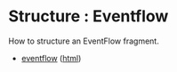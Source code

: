 # Structure : Eventflow

How to structure an EventFlow fragment.

* [eventflow](src/site/markdown/index.md) ([html](https://tibcosoftware.github.io/tibco-streaming-samples/10.4.0/structure/eventflow/))
